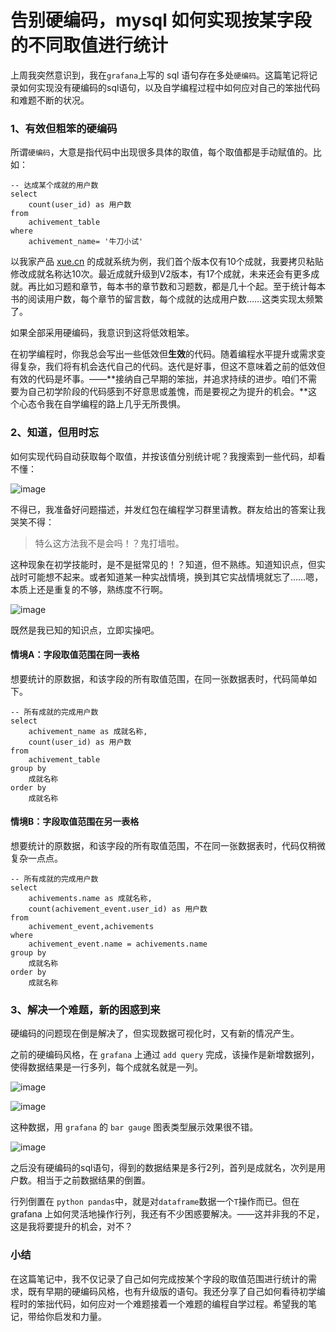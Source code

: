 # 告别硬编码，mysql 如何实现按某字段的不同取值进行统计

上周我突然意识到，我在`grafana`上写的 sql 语句存在多处`硬编码`。这篇笔记将记录如何实现没有硬编码的sql语句，以及自学编程过程中如何应对自己的笨拙代码和难题不断的状况。

### 1、有效但粗笨的硬编码

所谓`硬编码`，大意是指代码中出现很多具体的取值，每个取值都是手动赋值的。比如：

```mysql
-- 达成某个成就的用户数
select
    count(user_id) as 用户数
from 
    achivement_table
where
    achivement_name= '牛刀小试'
```

以我家产品 [xue.cn](https://xue.cn/) 的成就系统为例，我们首个版本仅有10个成就，我要拷贝粘贴修改成就名称达10次。最近成就升级到V2版本，有17个成就，未来还会有更多成就。再比如习题和章节，每本书的章节数和习题数，都是几十个起。至于统计每本书的阅读用户数，每个章节的留言数，每个成就的达成用户数……这类实现太频繁了。

如果全部采用硬编码，我意识到这将低效粗笨。

在初学编程时，你我总会写出一些低效但**生效**的代码。随着编程水平提升或需求变得复杂，我们将有机会迭代自己的代码。迭代是好事，但这不意味着之前的低效但有效的代码是坏事。——**接纳自己早期的笨拙，并追求持续的进步。咱们不需要为自己初学阶段的代码感到不好意思或羞愧，而是要视之为提升的机会。**这个心态令我在自学编程的路上几乎无所畏惧。

### 2、知道，但用时忘

如何实现代码自动获取每个取值，并按该值分别统计呢？我搜索到一些代码，却看不懂：

![image](https://user-images.githubusercontent.com/31027645/67061374-b8d50c00-f192-11e9-844a-2bbd5c996168.png)

不得已，我准备好问题描述，并发红包在编程学习群里请教。群友给出的答案让我哭笑不得：
> 特么这方法我不是会吗！？鬼打墙啦。

这种现象在初学技能时，是不是挺常见的！？知道，但不熟练。知道知识点，但实战时可能想不起来。或者知道某一种实战情境，换到其它实战情境就忘了……嗯，本质上还是重复的不够，熟练度不行啊。

![image](https://user-images.githubusercontent.com/31027645/67475050-087e7080-f688-11e9-9aa5-4d78bad531a2.png)

既然是我已知的知识点，立即实操吧。

#### 情境A：字段取值范围在同一表格

想要统计的原数据，和该字段的所有取值范围，在同一张数据表时，代码简单如下。

```mysql
-- 所有成就的完成用户数
select
    achivement_name as 成就名称,
    count(user_id) as 用户数
from 
    achivement_table
group by
    成就名称
order by
    成就名称
```

#### 情境B：字段取值范围在另一表格

想要统计的原数据，和该字段的所有取值范围，不在同一张数据表时，代码仅稍微复杂一点点。

```mysql
-- 所有成就的完成用户数
select
    achivements.name as 成就名称,
    count(achivement_event.user_id) as 用户数
from 
    achivement_event,achivements
where
    achivement_event.name = achivements.name
group by
    成就名称
order by
    成就名称
```
### 3、解决一个难题，新的困惑到来

硬编码的问题现在倒是解决了，但实现数据可视化时，又有新的情况产生。

之前的硬编码风格，在 `grafana` 上通过 `add query` 完成，该操作是新增数据列，使得数据结果是一行多列，每个成就名就是一列。

![image](https://user-images.githubusercontent.com/31027645/67475805-7d05df00-f689-11e9-9e60-cfce8ea6cc29.png)

![image](https://user-images.githubusercontent.com/31027645/67475687-36b08000-f689-11e9-9dfd-0b4f5e673cd8.png)

这种数据，用 `grafana` 的 `bar gauge` 图表类型展示效果很不错。

![image](https://user-images.githubusercontent.com/31027645/67476339-70ce5180-f68a-11e9-997d-32fc5fd9e229.png)

之后没有硬编码的sql语句，得到的数据结果是多行2列，首列是成就名，次列是用户数。相当于之前数据结果的倒置。

行列倒置在 `python pandas`中，就是对`dataframe`数据一个`T`操作而已。但在 grafana 上如何灵活地操作行列，我还有不少困惑要解决。——这并非我的不足，这是我将要提升的机会，对不？

### 小结

在这篇笔记中，我不仅记录了自己如何完成按某个字段的取值范围进行统计的需求，既有早期的硬编码风格，也有升级版的语句。我还分享了自己如何看待初学编程时的笨拙代码，如何应对一个难题接着一个难题的编程自学过程。希望我的笔记，带给你启发和力量。